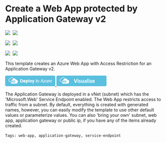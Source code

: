 # Create a Web App protected by Application Gateway v2

<IMG SRC="https://azurequickstartsservice.blob.core.windows.net/badges/201-web-app-with-app-gateway-v2/PublicLastTestDate.svg" />&nbsp;
<IMG SRC="https://azurequickstartsservice.blob.core.windows.net/badges/201-web-app-with-app-gateway-v2/PublicDeployment.svg" />&nbsp;

<IMG SRC="https://azurequickstartsservice.blob.core.windows.net/badges/201-web-app-with-app-gateway-v2/FairfaxLastTestDate.svg" />&nbsp;
<IMG SRC="https://azurequickstartsservice.blob.core.windows.net/badges/201-web-app-with-app-gateway-v2/FairfaxDeployment.svg" />&nbsp;

<IMG SRC="https://azurequickstartsservice.blob.core.windows.net/badges/201-web-app-with-app-gateway-v2/BestPracticeResult.svg" />&nbsp;
<IMG SRC="https://azurequickstartsservice.blob.core.windows.net/badges/201-web-app-with-app-gateway-v2/CredScanResult.svg" />&nbsp;

This template creates an Azure Web App with Access Restriction for an Application Gateway v2.

<a href="https://portal.azure.com/#create/Microsoft.Template/uri/https%3A%2F%2Fraw.githubusercontent.com%2FAzure%2Fazure-quickstart-templates%2Fmaster%2F201-web-app-with-app-gateway-v2%2Fazuredeploy.json" target="_blank">
<img src="https://raw.githubusercontent.com/Azure/azure-quickstart-templates/master/1-CONTRIBUTION-GUIDE/images/deploytoazure.png"/>
</a>
<a href="http://armviz.io/#/?load=https%3A%2F%2Fraw.githubusercontent.com%2FAzure%2Fazure-quickstart-templates%2Fmaster%2F201-web-app-with-app-gateway-v2%2Fazuredeploy.json" target="_blank">
<img src="https://raw.githubusercontent.com/Azure/azure-quickstart-templates/master/1-CONTRIBUTION-GUIDE/images/visualizebutton.png"/>
</a>

The Application Gateway is deployed in a vNet (subnet) which has the 'Microsoft.Web' Service Endpoint enabled. The Web App restricts access to traffic from a subnet. By default, everything is created with generated names, however, you can easily modify the template to use other default values or parameterize values. You can also 'bring your own' subnet, web app, application gateway or public ip, if you have any of the items already created.

`Tags: web-app, application-gateway, service-endpoint`
